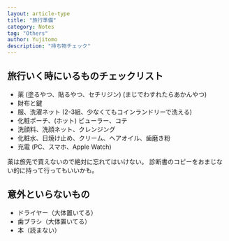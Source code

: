 ```yaml
---
layout: article-type
title: "旅行準備"
category: Notes
tag: "Others"
author: Yujitomo
description: "持ち物チェック"
---
```



## 旅行いく時にいるものチェックリスト

- 薬 (塗るやつ、貼るやつ、セチリジン) (まじでわすれたらあかんやつ)
- 財布と鍵
- 服、洗濯ネット (2-3組、少なくてもコインランドリーで洗える)
- 化粧ポーチ、(ホット) ビューラー、コテ
- 洗顔料、洗顔ネット、クレンジング
- 化粧水、日焼け止め、クリーム、ヘアオイル、歯磨き粉
- 充電 (PC、スマホ、Apple Watch)


薬は旅先で買えないので絶対に忘れてはいけない。
診断書のコピーをおまじない的に持って行ってもいいかも。



## 意外といらないもの

- ドライヤー（大体置いてる）
- 歯ブラシ（大体置いてる）
- 本（読まない）
